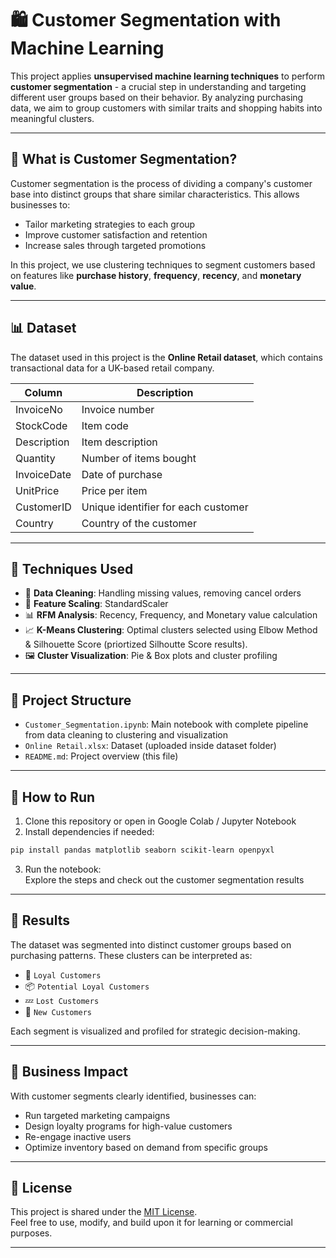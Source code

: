 
# 🛍️ Customer Segmentation with Machine Learning

This project applies **unsupervised machine learning techniques** to perform **customer segmentation** - a crucial step in understanding and targeting different user groups based on their behavior. By analyzing purchasing data, we aim to group customers with similar traits and shopping habits into meaningful clusters.

---

## 🧠 What is Customer Segmentation?

Customer segmentation is the process of dividing a company's customer base into distinct groups that share similar characteristics. This allows businesses to:

- Tailor marketing strategies to each group
- Improve customer satisfaction and retention
- Increase sales through targeted promotions

In this project, we use clustering techniques to segment customers based on features like **purchase history**, **frequency**, **recency**, and **monetary value**.

---

## 📊 Dataset

The dataset used in this project is the **Online Retail dataset**, which contains transactional data for a UK-based retail company.

| Column           | Description                          |
|------------------|--------------------------------------|
| InvoiceNo        | Invoice number                       |
| StockCode        | Item code                            |
| Description      | Item description                     |
| Quantity         | Number of items bought               |
| InvoiceDate      | Date of purchase                     |
| UnitPrice        | Price per item                       |
| CustomerID       | Unique identifier for each customer  |
| Country          | Country of the customer              |

---

## 🔧 Techniques Used

- 🧹 **Data Cleaning**: Handling missing values, removing cancel orders
- 📏 **Feature Scaling**: StandardScaler
- 📊 **RFM Analysis**: Recency, Frequency, and Monetary value calculation
- 📈 **K-Means Clustering**: Optimal clusters selected using Elbow Method & Silhouette Score (priortized Silhoutte Score results).
- 🖼️ **Cluster Visualization**: Pie & Box plots and cluster profiling

---

## 📂 Project Structure

- `Customer_Segmentation.ipynb`: Main notebook with complete pipeline from data cleaning to clustering and visualization
- `Online Retail.xlsx`: Dataset (uploaded inside dataset folder)
- `README.md`: Project overview (this file)

---

## 🧪 How to Run

1. Clone this repository or open in Google Colab / Jupyter Notebook
2. Install dependencies if needed:

```bash
pip install pandas matplotlib seaborn scikit-learn openpyxl
```

3. Run the notebook:  
   Explore the steps and check out the customer segmentation results

---

## 📌 Results

The dataset was segmented into distinct customer groups based on purchasing patterns. These clusters can be interpreted as:

- 🛒 `Loyal Customers`
- 📦 `Potential Loyal Customers`
- 💤 `Lost Customers` 
- 🔁 `New Customers`

Each segment is visualized and profiled for strategic decision-making.

---

## 🎯 Business Impact

With customer segments clearly identified, businesses can:

- Run targeted marketing campaigns
- Design loyalty programs for high-value customers
- Re-engage inactive users
- Optimize inventory based on demand from specific groups

---

## 📜 License

This project is shared under the [MIT License](LICENSE).  
Feel free to use, modify, and build upon it for learning or commercial purposes.

---

